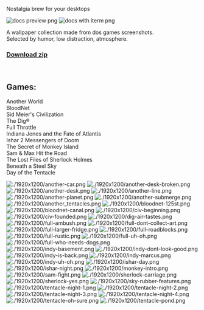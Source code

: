 Nostalgia brew for your desktops

![docs preview png](./docs/preview.png)
![docs with iterm png](./docs/with-iterm.png)

A wallpaper collection made from dos games screenshots.<br />
Selected by humor, low distraction, atmosphere.

### [Download zip](https://github.com/maciej-ka/dos-games-wallpapers/archive/master.zip)
<br />

## Games:
Another World<br />
BloodNet<br />
Sid Meier's Civilization<br />
The Dig®<br />
Full Throttle<br />
Indiana Jones and the Fate of Atlantis<br />
Ishar 2 Messengers of Doom<br />
The Secret of Monkey Island<br />
Sam & Max Hit the Road<br />
The Lost Files of Sherlock Holmes<br />
Beneath a Steel Sky<br />
Day of the Tentacle<br />

![./1920x1200/another-car.png](./1920x1200/another-car.png)
![./1920x1200/another-desk-broken.png](./1920x1200/another-desk-broken.png)
![./1920x1200/another-desk.png](./1920x1200/another-desk.png)
![./1920x1200/another-line.png](./1920x1200/another-line.png)
![./1920x1200/another-planet.png](./1920x1200/another-planet.png)
![./1920x1200/another-submerge.png](./1920x1200/another-submerge.png)
![./1920x1200/another_tentacles.png](./1920x1200/another_tentacles.png)
![./1920x1200/bloodnet-125st.png](./1920x1200/bloodnet-125st.png)
![./1920x1200/bloodnet-canal.png](./1920x1200/bloodnet-canal.png)
![./1920x1200/civ-beginning.png](./1920x1200/civ-beginning.png)
![./1920x1200/civ-founded.png](./1920x1200/civ-founded.png)
![./1920x1200/dig-air-tastes.png](./1920x1200/dig-air-tastes.png)
![./1920x1200/full-ambush.png](./1920x1200/full-ambush.png)
![./1920x1200/full-dont-collect-art.png](./1920x1200/full-dont-collect-art.png)
![./1920x1200/full-larger-fridge.png](./1920x1200/full-larger-fridge.png)
![./1920x1200/full-roadblocks.png](./1920x1200/full-roadblocks.png)
![./1920x1200/full-rustic.png](./1920x1200/full-rustic.png)
![./1920x1200/full-uh-oh.png](./1920x1200/full-uh-oh.png)
![./1920x1200/full-who-needs-dogs.png](./1920x1200/full-who-needs-dogs.png)
![./1920x1200/indy-basement.png](./1920x1200/indy-basement.png)
![./1920x1200/indy-dont-look-good.png](./1920x1200/indy-dont-look-good.png)
![./1920x1200/indy-is-back.png](./1920x1200/indy-is-back.png)
![./1920x1200/indy-marcus.png](./1920x1200/indy-marcus.png)
![./1920x1200/indy-uh-oh.png](./1920x1200/indy-uh-oh.png)
![./1920x1200/ishar-day.png](./1920x1200/ishar-day.png)
![./1920x1200/ishar-night.png](./1920x1200/ishar-night.png)
![./1920x1200/monkey-intro.png](./1920x1200/monkey-intro.png)
![./1920x1200/sam-fight.png](./1920x1200/sam-fight.png)
![./1920x1200/sherlock-carriage.png](./1920x1200/sherlock-carriage.png)
![./1920x1200/sherlock-yes.png](./1920x1200/sherlock-yes.png)
![./1920x1200/sky-rubber-features.png](./1920x1200/sky-rubber-features.png)
![./1920x1200/tentacle-night-1.png](./1920x1200/tentacle-night-1.png)
![./1920x1200/tentacle-night-2.png](./1920x1200/tentacle-night-2.png)
![./1920x1200/tentacle-night-3.png](./1920x1200/tentacle-night-3.png)
![./1920x1200/tentacle-night-4.png](./1920x1200/tentacle-night-4.png)
![./1920x1200/tentacle-oh-sure.png](./1920x1200/tentacle-oh-sure.png)
![./1920x1200/tentacle-pond.png](./1920x1200/tentacle-pond.png)

